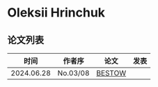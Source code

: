 # Oleksii Hrinchuk

## 论文列表

| 时间 | 作者序 | 论文 | 发表 |
|:-:|:-:|---|---|
| 2024.06.28 | No.03/08 | [BESTOW](../Models/Speech_LLM/2024.06.28_BESTOW.md) | 